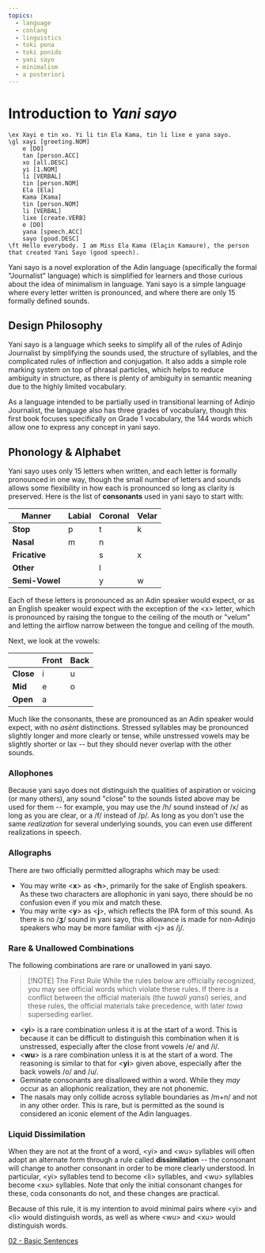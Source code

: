 ```yaml
---
topics:
  - language
  - conlang
  - linguistics
  - toki pona
  - toki ponido
  - yani sayo
  - minimalism
  - a posteriori
---
```

# Introduction to *Yani sayo*

```ngloss
\ex Xayi e tin xo. Yi li tin Ela Kama, tin li lixe e yana sayo.
\gl xayi [greeting.NOM]
	e [DO]
	tan [person.ACC]
	xo [all.DESC]
	yi [1.NOM]
	li [VERBAL]
	tin [person.NOM]
	Ela [Ela]
	Kama [Kama]
	tin [person.NOM]
	li [VERBAL]
	lixe [create.VERB]
	e [DO]
	yana [speech.ACC]
	sayo [good.DESC]
\ft Hello everybody. I am Miss Ela Kama (Elaçin Kamaure), the person that created Yani Sayo (good speech).
```

Yani sayo is a novel exploration of the Adin language (specifically the formal "Journalist" language) which is simplified for learners and those curious about the idea of minimalism in language. Yani sayo is a simple language where every letter written is pronounced, and where there are only 15 formally defined sounds.

## Design Philosophy

Yani sayo is a language which seeks to simplify all of the rules of Adinjo Journalist by simplifying the sounds used, the structure of syllables, and the complicated rules of inflection and conjugation. It also adds a simple role marking system on top of phrasal particles, which helps to reduce ambiguity in structure, as there is plenty of ambiguity in semantic meaning due to the highly limited vocabulary.

As a language intended to be partially used in transitional learning of Adinjo Journalist, the language also has three grades of vocabulary, though this first book focuses specifically on Grade 1 vocabulary, the 144 words which allow one to express any concept in yani sayo.

## Phonology & Alphabet

Yani sayo uses only 15 letters when written, and each letter is formally pronounced in one way, though the small number of letters and sounds allows some flexibility in how each is pronounced so long as clarity is preserved. Here is the list of **consonants** used in yani sayo to start with:

| Manner         | Labial | Coronal | Velar |
| -------------- | ------ | ------- | ----- |
| **Stop**       | p      | t       | k     |
| **Nasal**      | m      | n       |       |
| **Fricative**  |        | s       | x     |
| **Other**      |        | l       |       |
| **Semi-Vowel** |        | y       | w     |

Each of these letters is pronounced as an Adin speaker would expect, or as an English speaker would expect with the exception of the \<x> letter, which is pronounced by raising the tongue to the ceiling of the mouth or "velum" and letting the airflow narrow between the tongue and ceiling of the mouth.

Next, we look at the vowels:

|           | Front | Back |
| --------- | ----- | ---- |
| **Close** | i     | u    |
| **Mid**   | e     | o    |
| **Open**  | a     |      |

Much like the consonants, these are pronounced as an Adin speaker would expect, with no *asènt* distinctions. Stressed syllables may be pronounced slightly longer and more clearly or tense, while unstressed vowels may be slightly shorter or lax -- but they should never overlap with the other sounds.

### Allophones

Because yani sayo does not distinguish the qualities of aspiration or voicing (or many others), any sound "close" to the sounds listed above may be used for them -- for example, you may use the /h/ sound instead of /x/ as long as you are clear, or a /f/ instead of /p/. As long as you don't use the same *realization* for several underlying sounds, you can even use different realizations in speech.

### Allographs

There are two officially permitted allographs which may be used:

- You may write \<**x**> as \<**h**>, primarily for the sake of English speakers. As these two characters are allophonic in yani sayo, there should be no confusion even if you mix and match these.
- You may write \<**y**> as \<**j**>, which reflects the IPA form of this sound. As there is no /**ʒ**/ sound in yani sayo, this allowance is made for non-Adinjo speakers who may be more familiar with \<j> as /j/.

### Rare & Unallowed Combinations
The following combinations are rare or unallowed in yani sayo.

> [!NOTE] The First Rule
> While the rules below are officially recognized, you may see official words which violate these rules. If there is a conflict between the official materials (the *tuwali yansi*) series, and these rules, the official materials take precedence, with later *towa* superseding earlier.

- <**yi**> is a rare combination unless it is at the start of a word. This is because it can be difficult to distinguish this combination when it is unstressed, especially after the close front vowels /e/ and /i/.
- <**wu**> is a rare combination unless it is at the start of a word. The reasoning is similar to that for <**yi**> given above, especially after the back vowels /o/ and /u/.
- Geminate consonants are disallowed within a word. While they *may* occur as an allophonic realization, they are not phonemic.
- The nasals may only collide across syllable boundaries as /m+n/ and not in any other order. This is rare, but is permitted as the sound is considered an iconic element of the Adin languages.

### Liquid Dissimilation

When they are not at the front of a word, \<yi> and \<wu> syllables will often adopt an alternate form through a rule called **dissimilation** -- the consonant will change to another consonant in order to be more clearly understood. In particular, \<yi> syllables tend to become \<li> syllables, and \<wu> syllables become \<xu> syllables. Note that only the initial consonant changes for these, coda consonants do not, and these changes are practical.

Because of this rule, it is my intention to avoid minimal pairs where \<yi> and \<li> would distinguish words, as well as where \<wu> and \<xu> would distinguish words.

[02 - Basic Sentences](Tuwi%20Win%20-%20Yani%20Sayo%20-%20Qonjo%20Sayomin/02%20-%20Basic%20Sentences.md)

